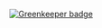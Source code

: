 

[![Greenkeeper badge](https://badges.greenkeeper.io/Qard/matcha-json-reporter.svg)](https://greenkeeper.io/)